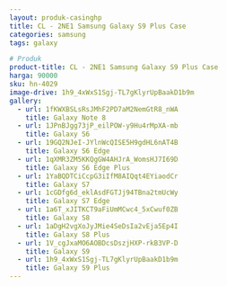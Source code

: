 ```yaml
---
layout: produk-casinghp
title: CL - 2NE1 Samsung Galaxy S9 Plus Case
categories: samsung
tags: galaxy

# Produk
product-title: CL - 2NE1 Samsung Galaxy S9 Plus Case
harga: 90000
sku: hn-4029
image-drive: 1h9_4xWxS1Sgj-TL7gKlyrUpBaakD1b9m
gallery:
  - url: 1fKWXBSLsRsJMhF2PD7aM2NemGtR8_nWA
    title: Galaxy Note 8
  - url: 1JPnBJgg73jP_eilPOW-y9Hu4rMpXA-mb
    title: Galaxy S6
  - url: 19GQ2NJeI-JYlnWcQISE5H9gdHL6nAT4B
    title: Galaxy S6 Edge
  - url: 1qXMR3ZM5KKQgGW4AHJrA_WomsHJ7I69D
    title: Galaxy S6 Edge Plus
  - url: 1YaBQDTCiCcpG3iIfM8AIQqt4EYiaodCr
    title: Galaxy S7
  - url: 1cGDfg6d_eklAsdFGTJj94TBna2tmUcWy
    title: Galaxy S7 Edge
  - url: 1a6T_xJITKCT9aFiUmMCwc4_5xCwuf0ZB
    title: Galaxy S8
  - url: 1aDgH2vgXoJyJMie4SeDsIa2vEja5Ep4I
    title: Galaxy S8 Plus
  - url: 1V_cgJxaMO6AOBDcsDszjHXP-rkB3VP-D
    title: Galaxy S9
  - url: 1h9_4xWxS1Sgj-TL7gKlyrUpBaakD1b9m
    title: Galaxy S9 Plus
---
```

